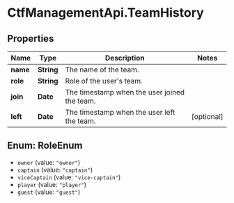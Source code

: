 # CtfManagementApi.TeamHistory

## Properties
Name | Type | Description | Notes
------------ | ------------- | ------------- | -------------
**name** | **String** | The name of the team. | 
**role** | **String** | Role of the user&#x27;s team. | 
**join** | **Date** | The timestamp when the user joined the team. | 
**left** | **Date** | The timestamp when the user left the team. | [optional] 

<a name="RoleEnum"></a>
## Enum: RoleEnum

* `owner` (value: `"owner"`)
* `captain` (value: `"captain"`)
* `viceCaptain` (value: `"vice-captain"`)
* `player` (value: `"player"`)
* `guest` (value: `"guest"`)

